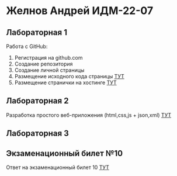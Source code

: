 # Желнов Андрей ИДМ-22-07
## Лабораторная 1
Работа с GitHub:
1. Регистрация на github.com
2. Создание репозитория
3. Создание личной страницы
4. Размещение исходного кода страницы [ТУТ](https://github.com/zhelnovandrew/Laboratory_work-Zhelnov)
5. Размещение странички на хостинге [ТУТ](https://zhelnovandrew.github.io/Laboratory_work-Zhelnov/)

## Лабораторная 2
Разработка простого веб-приложения (html,css,js + json,xml) [ТУТ](https://zhelnovandrew.github.io/Laboratory_work-Zhelnov/pages/lab2.html)
## Лабораторная 3
## Экзаменационный билет №10
Ответ на экзаменационный билет 10 [ТУТ](https://github.com/stankin/inet-2022/wiki/exam10-3#%D0%B1%D0%B8%D0%BB%D0%B5%D1%82-10)

